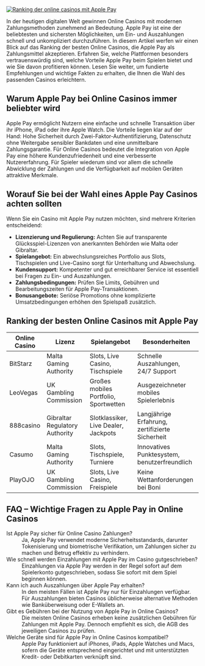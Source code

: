 [![Ranking der online casinos mit Apple Pay](https://123-caf.pages.dev/gitsignup.png)](https://vrmoo.ru/Bt82HjjY)

<p>In der heutigen digitalen Welt gewinnen Online Casinos mit modernen Zahlungsmethoden zunehmend an Bedeutung. Apple Pay ist eine der beliebtesten und sichersten Möglichkeiten, um Ein- und Auszahlungen schnell und unkompliziert durchzuführen. In diesem Artikel werfen wir einen Blick auf das Ranking der besten Online Casinos, die Apple Pay als Zahlungsmittel akzeptieren. Erfahren Sie, welche Plattformen besonders vertrauenswürdig sind, welche Vorteile Apple Pay beim Spielen bietet und wie Sie davon profitieren können. Lesen Sie weiter, um fundierte Empfehlungen und wichtige Fakten zu erhalten, die Ihnen die Wahl des passenden Casinos erleichtern.</p>  <h2>Warum Apple Pay bei Online Casinos immer beliebter wird</h2> <p>Apple Pay ermöglicht Nutzern eine einfache und schnelle Transaktion über ihr iPhone, iPad oder ihre Apple Watch. Die Vorteile liegen klar auf der Hand: Hohe Sicherheit durch Zwei-Faktor-Authentifizierung, Datenschutz ohne Weitergabe sensibler Bankdaten und eine unmittelbare Zahlungsgarantie. Für Online Casinos bedeutet die Integration von Apple Pay eine höhere Kundenzufriedenheit und eine verbesserte Nutzererfahrung. Für Spieler wiederum sind vor allem die schnelle Abwicklung der Zahlungen und die Verfügbarkeit auf mobilen Geräten attraktive Merkmale.</p>  <h2>Worauf Sie bei der Wahl eines Apple Pay Casinos achten sollten</h2> <p>Wenn Sie ein Casino mit Apple Pay nutzen möchten, sind mehrere Kriterien entscheidend:</p> <ul>   <li><strong>Lizenzierung und Regulierung:</strong> Achten Sie auf transparente Glücksspiel-Lizenzen von anerkannten Behörden wie Malta oder Gibraltar.</li>   <li><strong>Spielangebot:</strong> Ein abwechslungsreiches Portfolio aus Slots, Tischspielen und Live-Casino sorgt für Unterhaltung und Abwechslung.</li>   <li><strong>Kundensupport:</strong> Kompetenter und gut erreichbarer Service ist essentiell bei Fragen zu Ein- und Auszahlungen.</li>   <li><strong>Zahlungsbedingungen:</strong> Prüfen Sie Limits, Gebühren und Bearbeitungszeiten für Apple Pay-Transaktionen.</li>   <li><strong>Bonusangebote:</strong> Seriöse Promotions ohne komplizierte Umsatzbedingungen erhöhen den Spielspaß zusätzlich.</li> </ul>  <h2>Ranking der besten Online Casinos mit Apple Pay</h2> <table>   <thead>     <tr>       <th>Online Casino</th>       <th>Lizenz</th>       <th>Spielangebot</th>       <th>Besonderheiten</th>     </tr>   </thead>   <tbody>     <tr>       <td>BitStarz</td>       <td>Malta Gaming Authority</td>       <td>Slots, Live Casino, Tischspiele</td>       <td>Schnelle Auszahlungen, 24/7 Support</td>     </tr>     <tr>       <td>LeoVegas</td>       <td>UK Gambling Commission</td>       <td>Großes mobiles Portfolio, Sportwetten</td>       <td>Ausgezeichneter mobiles Spielerlebnis</td>     </tr>     <tr>       <td>888casino</td>       <td>Gibraltar Regulatory Authority</td>       <td>Slotklassiker, Live Dealer, Jackpots</td>       <td>Langjährige Erfahrung, zertifizierte Sicherheit</td>     </tr>     <tr>       <td>Casumo</td>       <td>Malta Gaming Authority</td>       <td>Slots, Tischspiele, Turniere</td>       <td>Innovatives Punktesystem, benutzerfreundlich</td>     </tr>     <tr>       <td>PlayOJO</td>       <td>UK Gambling Commission</td>       <td>Slots, Live Casino, Freispiele</td>       <td>Keine Wettanforderungen bei Boni</td>     </tr>   </tbody> </table>  <h2>FAQ – Wichtige Fragen zu Apple Pay in Online Casinos</h2> <dl>   <dt>Ist Apple Pay sicher für Online Casino Zahlungen?</dt>   <dd>Ja, Apple Pay verwendet moderne Sicherheitsstandards, darunter Tokenisierung und biometrische Verifikation, um Zahlungen sicher zu machen und Betrug effektiv zu verhindern.</dd>    <dt>Wie schnell werden Einzahlungen mit Apple Pay im Casino gutgeschrieben?</dt>   <dd>Einzahlungen via Apple Pay werden in der Regel sofort auf dem Spielerkonto gutgeschrieben, sodass Sie sofort mit dem Spiel beginnen können.</dd>    <dt>Kann ich auch Auszahlungen über Apple Pay erhalten?</dt>   <dd>In den meisten Fällen ist Apple Pay nur für Einzahlungen verfügbar. Für Auszahlungen bieten Casinos üblicherweise alternative Methoden wie Banküberweisung oder E-Wallets an.</dd>    <dt>Gibt es Gebühren bei der Nutzung von Apple Pay in Online Casinos?</dt>   <dd>Die meisten Online Casinos erheben keine zusätzlichen Gebühren für Zahlungen mit Apple Pay. Dennoch empfiehlt es sich, die AGB des jeweiligen Casinos zu prüfen.</dd>    <dt>Welche Geräte sind für Apple Pay in Online Casinos kompatibel?</dt>   <dd>Apple Pay funktioniert auf iPhones, iPads, Apple Watches und Macs, sofern die Geräte entsprechend eingerichtet und mit unterstützten Kredit- oder Debitkarten verknüpft sind.</dd> </dl>